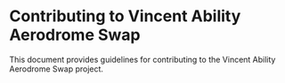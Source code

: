 # Contributing to Vincent Ability Aerodrome Swap

This document provides guidelines for contributing to the Vincent Ability Aerodrome Swap project.

<!-- TODO: Add documentation -->
